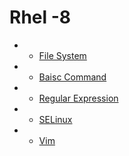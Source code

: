 # Rhel -8

* * [File System](file_system.md)
* * [Baisc Command](/command.md)

* * [Regular Expression](/regular_expression.md)
* * [SELinux](/SELinux.md)

* * [Vim](/vim.md)
